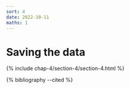 ```yaml
---
sort: 4
date: 2022-10-11
maths: 1
---
```


# Saving the data

{% include chap-4/section-4/section-4.html %}

{% bibliography --cited %}
